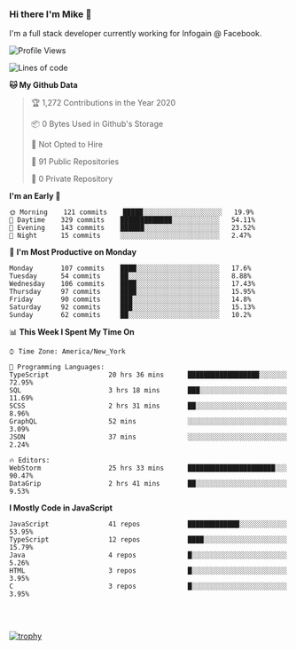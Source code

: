 ### Hi there I'm Mike 👋
I'm a full stack developer currently working for Infogain @ Facebook.

<!--START_SECTION:waka-->
![Profile Views](http://img.shields.io/badge/Profile%20Views-4-blue)

![Lines of code](https://img.shields.io/badge/From%20Hello%20World%20I%27ve%20Written-8.6%20million%20lines%20of%20code-blue)

**🐱 My Github Data** 

> 🏆 1,272 Contributions in the Year 2020
 > 
> 📦 0 Bytes Used in Github's Storage 
 > 
> 🚫 Not Opted to Hire
 > 
> 📜 91 Public Repositories
 > 
> 🔑 0 Private Repository 
 > 
**I'm an Early 🐤** 

```text
🌞 Morning    121 commits    █████░░░░░░░░░░░░░░░░░░░░   19.9% 
🌆 Daytime    329 commits    █████████████░░░░░░░░░░░░   54.11% 
🌃 Evening    143 commits    ██████░░░░░░░░░░░░░░░░░░░   23.52% 
🌙 Night      15 commits     ░░░░░░░░░░░░░░░░░░░░░░░░░   2.47%

```
📅 **I'm Most Productive on Monday** 

```text
Monday       107 commits    ████░░░░░░░░░░░░░░░░░░░░░   17.6% 
Tuesday      54 commits     ██░░░░░░░░░░░░░░░░░░░░░░░   8.88% 
Wednesday    106 commits    ████░░░░░░░░░░░░░░░░░░░░░   17.43% 
Thursday     97 commits     ████░░░░░░░░░░░░░░░░░░░░░   15.95% 
Friday       90 commits     ███░░░░░░░░░░░░░░░░░░░░░░   14.8% 
Saturday     92 commits     ███░░░░░░░░░░░░░░░░░░░░░░   15.13% 
Sunday       62 commits     ██░░░░░░░░░░░░░░░░░░░░░░░   10.2%

```


📊 **This Week I Spent My Time On** 

```text
⌚︎ Time Zone: America/New_York

💬 Programming Languages: 
TypeScript               20 hrs 36 mins      ██████████████████░░░░░░░   72.95% 
SQL                      3 hrs 18 mins       ███░░░░░░░░░░░░░░░░░░░░░░   11.69% 
SCSS                     2 hrs 31 mins       ██░░░░░░░░░░░░░░░░░░░░░░░   8.96% 
GraphQL                  52 mins             ░░░░░░░░░░░░░░░░░░░░░░░░░   3.09% 
JSON                     37 mins             ░░░░░░░░░░░░░░░░░░░░░░░░░   2.24%

🔥 Editors: 
WebStorm                 25 hrs 33 mins      ██████████████████████░░░   90.47% 
DataGrip                 2 hrs 41 mins       ██░░░░░░░░░░░░░░░░░░░░░░░   9.53%

```

**I Mostly Code in JavaScript** 

```text
JavaScript               41 repos            █████████████░░░░░░░░░░░░   53.95% 
TypeScript               12 repos            ████░░░░░░░░░░░░░░░░░░░░░   15.79% 
Java                     4 repos             █░░░░░░░░░░░░░░░░░░░░░░░░   5.26% 
HTML                     3 repos             █░░░░░░░░░░░░░░░░░░░░░░░░   3.95% 
C                        3 repos             █░░░░░░░░░░░░░░░░░░░░░░░░   3.95%

```



<!--END_SECTION:waka-->

##### &nbsp;
[![trophy](https://github-profile-trophy.vercel.app/?username=uptonm&theme=dracula)](https://github.com/ryo-ma/github-profile-trophy)
